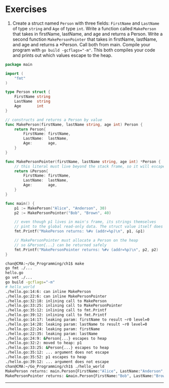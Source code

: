 # Exercises

1. Create a struct named `Person` with three fields: `FirstName` and `LastName` of type `string` and `Age` of type `int`. Write a function called `MakePerson` that takes in firstName, lastName, and age and returns a Person. Write a second function `MakePersonPointer` that takes in firstName, lastName, and age and returns a *Person. Call both from main. Compile your program with `go build -gcflags="-m"`. This both compiles your code and prints out which values escape to the heap. 

```go
package main

import (
	"fmt"
)

type Person struct {
	FirstName string
	LastName  string
	Age       int
}

// constructs and returns a Person by value
func MakePerson(firstName, lastName string, age int) Person {
	return Person{
		FirstName: firstName,
		LastName:  lastName,
		Age:       age,
	}
}

func MakePersonPointer(firstName, lastName string, age int) *Person {
	// this literal must live beyond the stack frame, so it will escape
	return &Person{
		FirstName: firstName,
		LastName:  lastName,
		Age:       age,
	}
}

func main() {
	p1 := MakePerson("Alice", "Anderson", 30)
	p2 := MakePersonPointer("Bob", "Brown", 40)

    // even though p1 lives in main's frame, its strings themselves
    // pint to the global read-only data. The struct value itself does not escape.
	fmt.Printf("MakePerson returns: %#v (addr=%p)\n", p1, &p1)

	// MakePersonPointer must allocate a Person on the heap
	// so &Person{...} can be returned safely
	fmt.Printf("MakePersonPointer returns: %#v (addr=%p)\n", p2, p2)
}
```

```sh
chan@CMA:~/Go_Programming/ch1$ make
go fmt ./...
hello.go
go vet ./...
go build -gcflags="-m"
# hello_world
./hello.go:14:6: can inline MakePerson
./hello.go:22:6: can inline MakePersonPointer
./hello.go:32:18: inlining call to MakePerson
./hello.go:33:25: inlining call to MakePersonPointer
./hello.go:35:12: inlining call to fmt.Printf
./hello.go:39:12: inlining call to fmt.Printf
./hello.go:14:17: leaking param: firstName to result ~r0 level=0
./hello.go:14:28: leaking param: lastName to result ~r0 level=0
./hello.go:22:24: leaking param: firstName
./hello.go:22:35: leaking param: lastName
./hello.go:24:9: &Person{...} escapes to heap
./hello.go:32:2: moved to heap: p1
./hello.go:33:25: &Person{...} escapes to heap
./hello.go:35:12: ... argument does not escape
./hello.go:35:52: p1 escapes to heap
./hello.go:39:12: ... argument does not escape
chan@CMA:~/Go_Programming/ch1$ ./hello_world
MakePerson returns: main.Person{FirstName:"Alice", LastName:"Anderson", Age:30} (addr=0xc000100090)
MakePersonPointer returns: &main.Person{FirstName:"Bob", LastName:"Brown", Age:40} (addr=0xc0001000c0)
```

---


